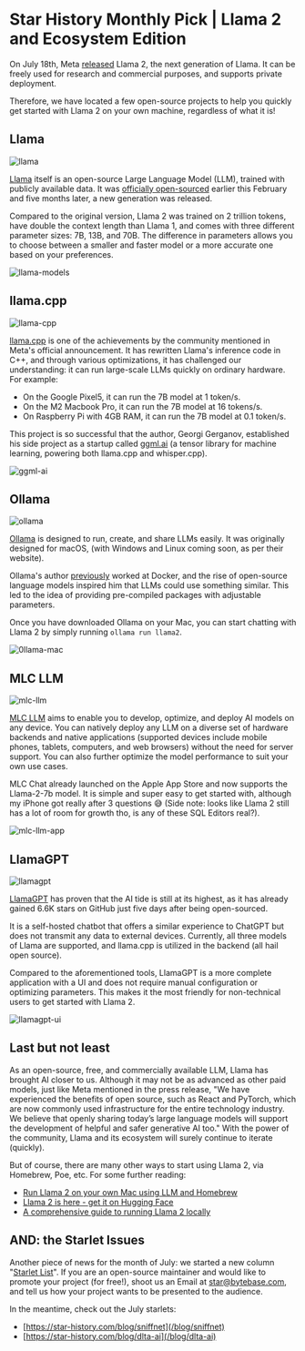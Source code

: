 # Star History Monthly Pick | Llama 2 and Ecosystem Edition

On July 18th, Meta [released](https://ai.meta.com/blog/llama-2/) Llama 2, the next generation of Llama. It can be freely used for research and commercial purposes, and supports private deployment.

Therefore, we have located a few open-source projects to help you quickly get started with Llama 2 on your own machine, regardless of what it is!

## Llama

![llama](/blog/assets/llama2/llama.webp)

[Llama](https://github.com/facebookresearch/llama) itself is an open-source Large Language Model (LLM), trained with publicly available data. It was [officially open-sourced](https://ai.meta.com/blog/large-language-model-llama-meta-ai/) earlier this February and five months later, a new generation was released.

Compared to the original version, Llama 2 was trained on 2 trillion tokens, have double the context length than Llama 1, and comes with three different parameter sizes: 7B, 13B, and 70B. The difference in parameters allows you to choose between a smaller and faster model or a more accurate one based on your preferences.

![llama-models](/blog/assets/llama2/llama-models.webp)

## llama.cpp

![llama-cpp](/blog/assets/llama2/llama-cpp.webp)

[llama.cpp](https://github.com/ggerganov/llama.cpp) is one of the achievements by the community mentioned in Meta's official announcement. It has rewritten Llama's inference code in C++, and through various optimizations, it has challenged our understanding: it can run large-scale LLMs quickly on ordinary hardware. For example:

- On the Google Pixel5, it can run the 7B model at 1 token/s.
- On the M2 Macbook Pro, it can run the 7B model at 16 tokens/s.
- On Raspberry Pi with 4GB RAM, it can run the 7B model at 0.1 token/s.

This project is so successful that the author, Georgi Gerganov, established his side project as a startup called [ggml.ai](http://ggml.ai) (a tensor library for machine learning, powering both llama.cpp and whisper.cpp).

![ggml-ai](/blog/assets/llama2/ggml-ai.webp)

## Ollama

![ollama](/blog/assets/llama2/ollama.webp)

[Ollama](https://github.com/jmorganca/ollama) is designed to run, create, and share LLMs easily. It was originally designed for macOS, (with Windows and Linux coming soon, as per their website).

Ollama's author [previously](https://news.ycombinator.com/item?id=36802582) worked at Docker, and the rise of open-source language models inspired him that LLMs could use something similar. This led to the idea of providing pre-compiled packages with adjustable parameters.

Once you have downloaded Ollama on your Mac, you can start chatting with Llama 2 by simply running `ollama run llama2`.

![0llama-mac](/blog/assets/llama2/ollama-mac.webp)

## MLC LLM

![mlc-llm](/blog/assets/llama2/mlc-llm.webp)

[MLC LLM](https://github.com/mlc-ai/mlc-llm) aims to enable you to develop, optimize, and deploy AI models on any device. You can natively deploy any LLM on a diverse set of hardware backends and native applications (supported devices include mobile phones, tablets, computers, and web browsers) without the need for server support. You can also further optimize the model performance to suit your own use cases.

MLC Chat already launched on the Apple App Store and now supports the Llama-2-7b model. It is simple and super easy to get started with, although my iPhone got really after 3 questions 😅 (Side note: looks like Llama 2 still has a lot of room for growth tho, is any of these SQL Editors real?).

![mlc-llm-app](/blog/assets/llama2/mlc-llm-app.webp)

## LlamaGPT

![llamagpt](/blog/assets/llama2/llamagpt.webp)

[LlamaGPT](https://github.com/getumbrel/llama-gpt) has proven that the AI tide is still at its highest, as it has already gained 6.6K stars on GitHub just five days after being open-sourced.

It is a self-hosted chatbot that offers a similar experience to ChatGPT but does not transmit any data to external devices. Currently, all three models of Llama are supported, and llama.cpp is utilized in the backend (all hail open source).

Compared to the aforementioned tools, LlamaGPT is a more complete application with a UI and does not require manual configuration or optimizing parameters. This makes it the most friendly for non-technical users to get started with Llama 2.

![llamagpt-ui](/blog/assets/llama2/llamagpt-ui.webp)

## Last but not least

As an open-source, free, and commercially available LLM, Llama has brought AI closer to us. Although it may not be as advanced as other paid models, just like Meta mentioned in the press release, "We have experienced the benefits of open source, such as React and PyTorch, which are now commonly used infrastructure for the entire technology industry. We believe that openly sharing today’s large language models will support the development of helpful and safer generative AI too." With the power of the community, Llama and its ecosystem will surely continue to iterate (quickly).

But of course, there are many other ways to start using Llama 2, via Homebrew, Poe, etc. For some further reading:

- [Run Llama 2 on your own Mac using LLM and Homebrew](https://simonwillison.net/2023/Aug/1/llama-2-mac/)
- [Llama 2 is here - get it on Hugging Face](https://huggingface.co/blog/llama2)
- [A comprehensive guide to running Llama 2 locally](https://replicate.com/blog/run-llama-locally)

## AND: the Starlet Issues

Another piece of news for the month of July: we started a new column "[Starlet List](/blog/list-your-open-source-project)". If you are an open-source maintainer and would like to promote your project (for free!), shoot us an Email at [star@bytebase.com](mailto:star@bytebase.com), and tell us how your project wants to be presented to the audience.

In the meantime, check out the July starlets:

- [https://star-history.com/blog/sniffnet](/blog/sniffnet)
- [https://star-history.com/blog/dlta-ai](/blog/dlta-ai)
